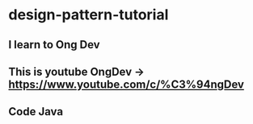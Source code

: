 # design-pattern-tutorial
## I learn to Ong Dev 
## This is youtube OngDev -> https://www.youtube.com/c/%C3%94ngDev
## Code Java
